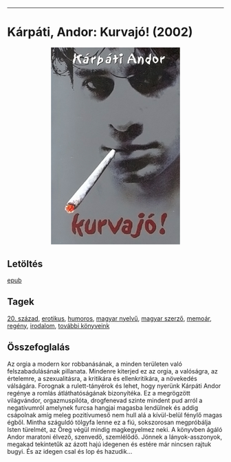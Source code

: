 <hr/>

# <a name="id_670">Kárpáti, Andor: Kurvajó! (2002)</a>
<center><img src="https://github.com/BercziSandor/calibre_lib/raw/main/main/Karpati%2C%20Andor/Kurvajo%21%20%28670%29/cover.jpg" alt="cover" width="300"/></center>

## Letöltés
[epub](https://github.com/BercziSandor/calibre_lib/raw/main/main/Karpati%2C%20Andor/Kurvajo%21%20%28670%29/Kurvajo%21%20-%20Karpati%2C%20Andor.epub)

## Tagek
[20. század](https://github.com/berczisandor/calibre_lib/blob/main/main/_tags/20.%20sz%c3%a1zad.md), [erotikus](https://github.com/berczisandor/calibre_lib/blob/main/main/_tags/erotikus.md), [humoros](https://github.com/berczisandor/calibre_lib/blob/main/main/_tags/humoros.md), [magyar nyelvű](https://github.com/berczisandor/calibre_lib/blob/main/main/_tags/magyar%20nyelv%c5%b1.md), [magyar szerző](https://github.com/berczisandor/calibre_lib/blob/main/main/_tags/magyar%20szerz%c5%91.md), [memoár](https://github.com/berczisandor/calibre_lib/blob/main/main/_tags/memo%c3%a1r.md), [regény](https://github.com/berczisandor/calibre_lib/blob/main/main/_tags/reg%c3%a9ny.md), [irodalom](https://github.com/berczisandor/calibre_lib/blob/main/main/_tags/irodalom.md), [további könyveink](https://github.com/berczisandor/calibre_lib/blob/main/main/_tags/tov%c3%a1bbi%20k%c3%b6nyveink.md)

## Összefoglalás
<p class="description">Az orgia a modern kor robbanásának, a minden területen való felszabadulásának pillanata. Mindenre kiterjed ez az orgia, a valóságra, az értelemre, a szexualitásra, a kritikára és ellenkritikára, a növekedés válságára. Forognak a rulett-tányérok és lehet, hogy nyerünk Kárpáti Andor regénye a romlás átláthatóságának bizonyítéka. Ez a megrögzött világvándor, orgazmuspilóta, drogfenevad szinte mindent pud arról a negatívumról amelynek furcsa hangjai magasba lendülnek és addig csápolnak amíg meleg pozitívumeső nem hull alá a kívül-belül fénylő magas égből. Mintha száguldó tölgyfa lenne ez a fiú, sokszorosan megpróbálja Isten türelmét, az Öreg végül mindig magkegyelmez neki. A könyvben ágáló Andor maratoni élvező, szenvedő, szemlélődő. Jönnek a lányok-asszonyok, megakad tekintetűk az ázott hajú idegenen és estére már nincsen rajtuk bugyi. És az idegen csal és lop és hazudik…</p>


